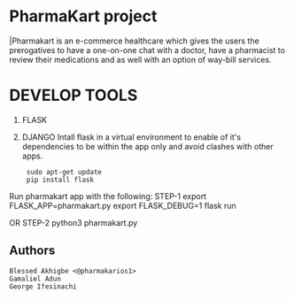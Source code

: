 # PharmaKart project
|Pharmakart is an e-commerce healthcare which gives the users the prerogatives to have a one-on-one chat with a doctor, have a pharmacist to review their medications and as well with an option of way-bill services.
# DEVELOP TOOLS

1. FLASK
2. DJANGO
Intall flask in a virtual environment to enable of it's dependencies to be within the app only and avoid clashes with other apps.

        sudo apt-get update
        pip install flask

Run pharmakart app with the following:
STEP-1
        export FLASK_APP=pharmakart.py
        export FLASK_DEBUG=1
flask run

OR
STEP-2
        python3 pharmakart.py
















##	 Authors
    Blessed Akhigbe <@pharmakarios1>
    Gamaliel Adun
    George Ifesinachi
